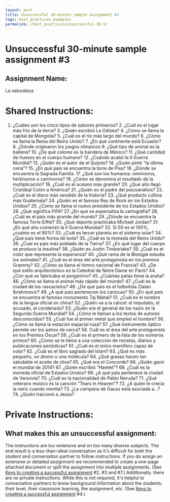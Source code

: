 ```yaml
---
layout: post
title: Unsuccessful 30-minute sample assignment #3
tags: best_practices_examples
permalink: /best_practices/unsuccessful-30-3/
---
```


# Unsuccessful 30-minute sample assignment #3

## Assignment Name: 
La naturaleza

# Shared Instructions: 
1. ¿Cuáles son los cinco tipos de sabores primarios? 2. ¿Cuál es el lugar más frío de la tierra? 3. ¿Quién escribió La Odisea? 4. ¿Cómo se llama la capital de Mongolia? 5. ¿Cuál es el río más largo del mundo? 6. ¿Cómo se llama la Reina del Reino Unido? 7. ¿En qué continente está Ecuador? 8. ¿Dónde originaron los juegos olímpicos 9. ¿Qué tipo de animal es la ballena? 10. ¿De qué colores es la bandera de México? 11. ¿Qué cantidad de huesos en el cuerpo humano? 12. ¿Cuándo acabó la II Guerra Mundial? 13. ¿Quién es el autor de el Quijote? 14. ¿Quién pintó “la última cena”? 15. ¿En qué país se encuentra la torre de Pisa? 16. ¿Dónde se encuentra la Sagrada Familia. 17. ¿Qué son los humanos: omnívoros, herbívoros o carnívoros? 18. ¿Cómo se denomina el resultado de la multiplicación? 19. ¿Cuál es el océano más grande? 20. ¿Qué año llegó Cristóbal Colón a América? 21. ¿Quién es el padre del psicoanálisis? 22. ¿Cuál es el disco más vendido de la historia? 23. ¿Qué producto cultiva más Guatemala? 24. ¿Quién es el famoso Rey de Rock en los Estados Unidos? 25. ¿Cómo se llama el nuevo presidente de los Estados Unidos? 26. ¿Qué significa FIFA? 27. ¿En qué se especializa la cartografía? 28. ¿Cuál es el país más grande del mundo? 29. ¿Dónde se encuentra la famosa Torre Eiffel? 30. ¿Qué deporte practicaba Michael Jordan? 31. ¿En qué año comenzó la II Guerra Mundial? 32. Si 50 es el 100%, ¿cuánto es el 90%? 33. ¿Cuál es tercer planeta en el sistema solar? 34. ¿Qué país tiene forma de bota? 35. ¿Cuál es la moneda del Reino Unido? 36. ¿Cual es país más poblado de la Tierra? 37. ¿En qué lugar del cuerpo se produce la insulina? 38. ¿Quién es Justin Timberlake? 39. ¿Cuál es el color que representa la esperanza? 40. ¿Qué rama de la Biología estudia los animales? 41. ¿Cuál es el área del arte protagonista en los premios Grammy? 42. ¿Cómo se llama el himno nacional de Francia? 43. ¿De qué estilo arquitectónico es la Catedral de Notre Dame en París? 44. ¿Con qué se fabricaba el pergamino? 45. ¿Cuántas patas tiene la araña? 46. ¿Cómo se llama el animal más rápido del mundo? 47. ¿Cuál es la ciudad de los rascacielos? 48. ¿De qué país es el futbolista Zlatan Ibrahimović? 49. ¿A qué país pertenecen los cariocas? 50. ¿En qué país se encuentra el famoso monumento Taj Mahal? 51. ¿Cuál es el nombre de la lengua oficial en china? 52. ¿Quién va a la cárcel: el imputado, el acusado, el condenado? 53. ¿Quién era el general de los nazis en la Segunda Guerra Mundial? 54. ¿Cómo le llaman a los textos de autores desconocidos? 55. ¿Cuál fue el primer metal que empleó el hombre? 56. ¿Cómo se llama la estación espacial rusa? 57. ¿Qué instrumento óptico permite ver los astros de cerca? 58. Cuál es el área del arte protagonista en los Premios Óscar? 59. ¿Cuál es el primero de la lista de los números primos? 60. ¿Cómo se le llama a una colección de revistas, diarios y publicaciones periódicas? 61. ¿Cuál es el único mamífero capaz de volar? 62. ¿Cuál es el libro sagrado del Islam? 63. ¿Qué es más pequeño, un átomo o una molécula? 64. ¿Qué grasas hacen tan saludable el aceite de oliva? 65. ¿Qué era el Concorde? 66. ¿Quién ganó el mundial de 2014? 67. ¿Quién escribió “Hamlet”? 68. ¿Cuál es la moneda oficial de Estados Unidos? 69. ¿A qué país pertenece la ciudad de Varsovia? 70. ¿Cuál es la nacionalidad de Pablo Neruda? 71. ¿Qué veterano músico es la canción "Tears in Heaven"? 72. ¿A quién le crecía la nariz cuando mentía? 73. ¿La campana de Gauss está asociada a…? 74. ¿Quién traicionó a Jesús?

# Private Instructions:

## What makes this an unsuccessful assignment:
The instructions are too extensive and on too many diverse subjects. The end result is a less-than-ideal conversation as it's difficult for both the student and conversation partner to follow instructions. If you do assign an extensive or detailed assignment we recommended to create a one-page attached document or split the assignment into multiple assignments. (See [Keys to creating a successful assignment](/best_practices/keys-to-a-successful-assignment/) #2, #3 and #7.) Additionally. there are no private instructions. While this is not required, it's helpful to conversation partners to know background information about the students: their level, their classroom learning, the assignment, etc. (See [Keys to creating a successful assignment](/best_practices/keys-to-a-successful-assignment/) #4.)